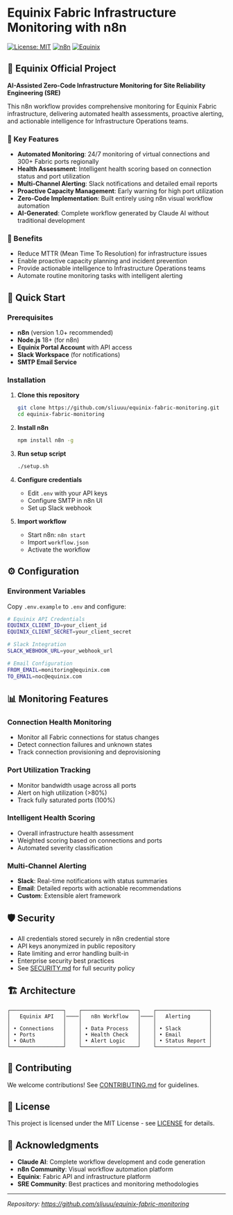 # Equinix Fabric Infrastructure Monitoring with n8n

[![License: MIT](https://img.shields.io/badge/License-MIT-yellow.svg)](https://opensource.org/licenses/MIT)
[![n8n](https://img.shields.io/badge/n8n-workflow-blue)](https://n8n.io)
[![Equinix](https://img.shields.io/badge/Equinix-Fabric-red)](https://fabric.equinix.com)

## 🏢 Equinix Official Project

**AI-Assisted Zero-Code Infrastructure Monitoring for Site Reliability Engineering (SRE)**

This n8n workflow provides comprehensive monitoring for Equinix Fabric infrastructure, delivering automated health assessments, proactive alerting, and actionable intelligence for Infrastructure Operations teams.

### 🌟 Key Features

- **Automated Monitoring**: 24/7 monitoring of virtual connections and 300+ Fabric ports regionally
- **Health Assessment**: Intelligent health scoring based on connection status and port utilization
- **Multi-Channel Alerting**: Slack notifications and detailed email reports
- **Proactive Capacity Management**: Early warning for high port utilization
- **Zero-Code Implementation**: Built entirely using n8n visual workflow automation
- **AI-Generated**: Complete workflow generated by Claude AI without traditional development

### 🎯 Benefits

- Reduce MTTR (Mean Time To Resolution) for infrastructure issues
- Enable proactive capacity planning and incident prevention
- Provide actionable intelligence to Infrastructure Operations teams
- Automate routine monitoring tasks with intelligent alerting

## 🚀 Quick Start

### Prerequisites

- **n8n** (version 1.0+ recommended)
- **Node.js** 18+ (for n8n)
- **Equinix Portal Account** with API access
- **Slack Workspace** (for notifications)
- **SMTP Email Service**

### Installation

1. **Clone this repository**
   ```bash
   git clone https://github.com/sliuuu/equinix-fabric-monitoring.git
   cd equinix-fabric-monitoring
   ```

2. **Install n8n**
   ```bash
   npm install n8n -g
   ```

3. **Run setup script**
   ```bash
   ./setup.sh
   ```

4. **Configure credentials**
   - Edit `.env` with your API keys
   - Configure SMTP in n8n UI
   - Set up Slack webhook

5. **Import workflow**
   - Start n8n: `n8n start`
   - Import `workflow.json`
   - Activate the workflow

## ⚙️ Configuration

### Environment Variables

Copy `.env.example` to `.env` and configure:

```bash
# Equinix API Credentials
EQUINIX_CLIENT_ID=your_client_id
EQUINIX_CLIENT_SECRET=your_client_secret

# Slack Integration
SLACK_WEBHOOK_URL=your_webhook_url

# Email Configuration
FROM_EMAIL=monitoring@equinix.com
TO_EMAIL=noc@equinix.com
```

## 📊 Monitoring Features

### Connection Health Monitoring
- Monitor all Fabric connections for status changes
- Detect connection failures and unknown states
- Track connection provisioning and deprovisioning

### Port Utilization Tracking
- Monitor bandwidth usage across all ports
- Alert on high utilization (>80%)
- Track fully saturated ports (100%)

### Intelligent Health Scoring
- Overall infrastructure health assessment
- Weighted scoring based on connections and ports
- Automated severity classification

### Multi-Channel Alerting
- **Slack**: Real-time notifications with status summaries
- **Email**: Detailed reports with actionable recommendations
- **Custom**: Extensible alert framework

## 🛡️ Security

- All credentials stored securely in n8n credential store
- API keys anonymized in public repository
- Rate limiting and error handling built-in
- Enterprise security best practices
- See [SECURITY.md](SECURITY.md) for full security policy

## 🏗️ Architecture

```
┌─────────────────┐    ┌──────────────────┐    ┌─────────────────┐
│   Equinix API   │────│   n8n Workflow   │────│   Alerting      │
│                 │    │                  │    │                 │
│ • Connections   │    │ • Data Process   │    │ • Slack         │
│ • Ports         │    │ • Health Check   │    │ • Email         │
│ • OAuth         │    │ • Alert Logic    │    │ • Status Report │
└─────────────────┘    └──────────────────┘    └─────────────────┘
```

## 🤝 Contributing

We welcome contributions! See [CONTRIBUTING.md](CONTRIBUTING.md) for guidelines.

## 📝 License

This project is licensed under the MIT License - see [LICENSE](LICENSE) for details.

## 🙏 Acknowledgments

- **Claude AI**: Complete workflow development and code generation
- **n8n Community**: Visual workflow automation platform
- **Equinix**: Fabric API and infrastructure platform
- **SRE Community**: Best practices and monitoring methodologies

---

*Repository: https://github.com/sliuuu/equinix-fabric-monitoring*
